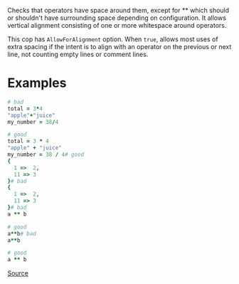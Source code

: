 
Checks that operators have space around them, except for ** which
should or shouldn't have surrounding space depending on configuration.
It allows vertical alignment consisting of one or more whitespace
around operators.

This cop has `AllowForAlignment` option. When `true`, allows most
uses of extra spacing if the intent is to align with an operator on
the previous or next line, not counting empty lines or comment lines.

# Examples

```ruby
# bad
total = 3*4
"apple"+"juice"
my_number = 38/4

# good
total = 3 * 4
"apple" + "juice"
my_number = 38 / 4# good
{
  1 =>  2,
  11 => 3
}# bad
{
  1 =>  2,
  11 => 3
}# bad
a ** b

# good
a**b# bad
a**b

# good
a ** b
```

[Source](http://www.rubydoc.info/gems/rubocop/RuboCop/Cop/Layout/SpaceAroundOperators)